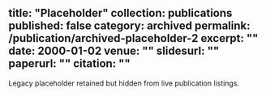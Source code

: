 title: "Placeholder"
collection: publications
published: false
category: archived
permalink: /publication/archived-placeholder-2
excerpt: ""
date: 2000-01-02
venue: ""
slidesurl: ""
paperurl: ""
citation: ""
---

Legacy placeholder retained but hidden from live publication listings.